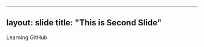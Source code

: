 ------------------------------
layout: slide
title: "This is Second Slide"
------------------------------
Learning GitHub
